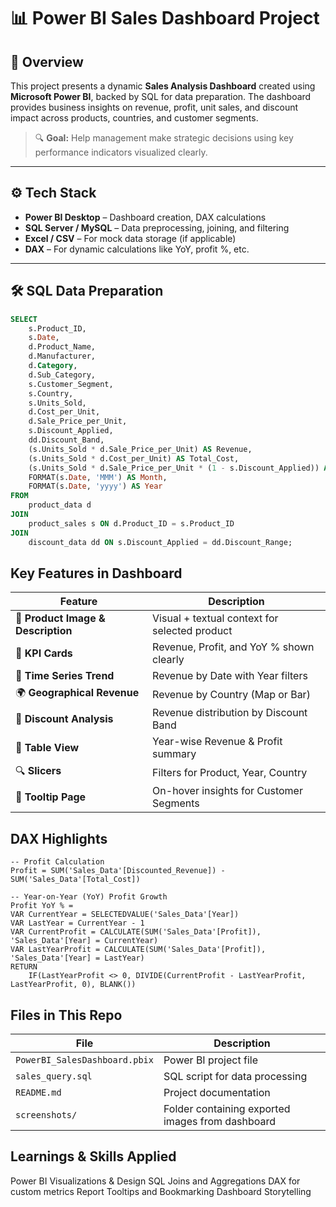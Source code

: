# 📊 Power BI Sales Dashboard Project

## 📁 Overview

This project presents a dynamic **Sales Analysis Dashboard** created using **Microsoft Power BI**, backed by SQL for data preparation. The dashboard provides business insights on revenue, profit, unit sales, and discount impact across products, countries, and customer segments.

> 🔍 **Goal:** Help management make strategic decisions using key performance indicators visualized clearly.

---

## ⚙️ Tech Stack

- **Power BI Desktop** – Dashboard creation, DAX calculations  
- **SQL Server / MySQL** – Data preprocessing, joining, and filtering  
- **Excel / CSV** – For mock data storage (if applicable)  
- **DAX** – For dynamic calculations like YoY, profit %, etc.

---

## 🛠️ SQL Data Preparation

```sql
SELECT 
    s.Product_ID,
    s.Date,
    d.Product_Name,
    d.Manufacturer,
    d.Category,
    d.Sub_Category,
    s.Customer_Segment,
    s.Country,
    s.Units_Sold,
    d.Cost_per_Unit,
    d.Sale_Price_per_Unit,
    s.Discount_Applied,
    dd.Discount_Band,
    (s.Units_Sold * d.Sale_Price_per_Unit) AS Revenue,
    (s.Units_Sold * d.Cost_per_Unit) AS Total_Cost,
    (s.Units_Sold * d.Sale_Price_per_Unit * (1 - s.Discount_Applied)) AS Discounted_Revenue,
    FORMAT(s.Date, 'MMM') AS Month,
    FORMAT(s.Date, 'yyyy') AS Year
FROM 
    product_data d
JOIN 
    product_sales s ON d.Product_ID = s.Product_ID
JOIN 
    discount_data dd ON s.Discount_Applied = dd.Discount_Range;
```
## Key Features in Dashboard


| Feature                            | Description                                   |
| ---------------------------------- | --------------------------------------------- |
| 🧠 **Product Image & Description** | Visual + textual context for selected product |
| 🎯 **KPI Cards**                   | Revenue, Profit, and YoY % shown clearly      |
| 📅 **Time Series Trend**           | Revenue by Date with Year filters             |
| 🌍 **Geographical Revenue**        | Revenue by Country (Map or Bar)               |
| 💸 **Discount Analysis**           | Revenue distribution by Discount Band         |
| 📂 **Table View**                  | Year-wise Revenue & Profit summary            |
| 🔍 **Slicers**                     | Filters for Product, Year, Country            |
| 🧰 **Tooltip Page**                | On-hover insights for Customer Segments       |

## DAX Highlights

``` 
-- Profit Calculation
Profit = SUM('Sales_Data'[Discounted_Revenue]) - SUM('Sales_Data'[Total_Cost])

-- Year-on-Year (YoY) Profit Growth
Profit YoY % =
VAR CurrentYear = SELECTEDVALUE('Sales_Data'[Year])
VAR LastYear = CurrentYear - 1
VAR CurrentProfit = CALCULATE(SUM('Sales_Data'[Profit]), 'Sales_Data'[Year] = CurrentYear)
VAR LastYearProfit = CALCULATE(SUM('Sales_Data'[Profit]), 'Sales_Data'[Year] = LastYear)
RETURN
    IF(LastYearProfit <> 0, DIVIDE(CurrentProfit - LastYearProfit, LastYearProfit, 0), BLANK())
```

## Files in This Repo

| File                          | Description                                      |
| ----------------------------- | ------------------------------------------------ |
| `PowerBI_SalesDashboard.pbix` | Power BI project file                            |
| `sales_query.sql`             | SQL script for data processing                   |
| `README.md`                   | Project documentation                            |
| `screenshots/`                | Folder containing exported images from dashboard |


## Learnings & Skills Applied

Power BI Visualizations & Design
SQL Joins and Aggregations
DAX for custom metrics
Report Tooltips and Bookmarking
Dashboard Storytelling
